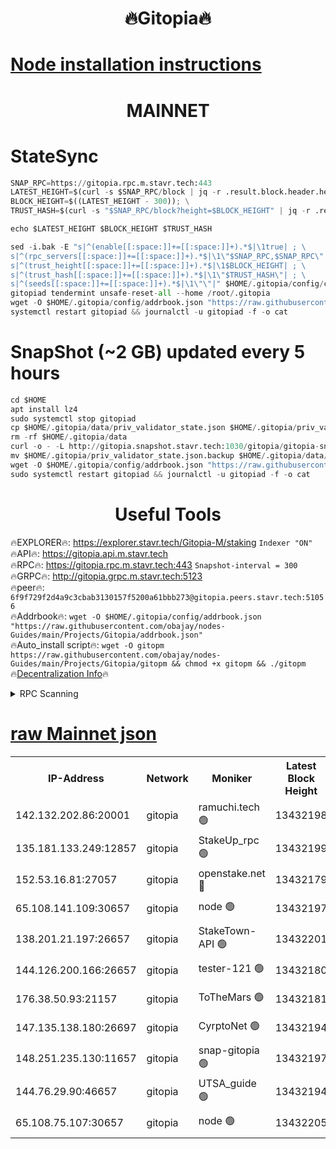 <h1 align="center"> 🔥Gitopia🔥</h1>

[Node installation instructions](https://github.com/obajay/nodes-Guides/tree/main/Projects/Gitopia)
=

<h1 align="center"> MAINNET</h1>

# StateSync
```python
SNAP_RPC=https://gitopia.rpc.m.stavr.tech:443
LATEST_HEIGHT=$(curl -s $SNAP_RPC/block | jq -r .result.block.header.height); \
BLOCK_HEIGHT=$((LATEST_HEIGHT - 300)); \
TRUST_HASH=$(curl -s "$SNAP_RPC/block?height=$BLOCK_HEIGHT" | jq -r .result.block_id.hash)

echo $LATEST_HEIGHT $BLOCK_HEIGHT $TRUST_HASH

sed -i.bak -E "s|^(enable[[:space:]]+=[[:space:]]+).*$|\1true| ; \
s|^(rpc_servers[[:space:]]+=[[:space:]]+).*$|\1\"$SNAP_RPC,$SNAP_RPC\"| ; \
s|^(trust_height[[:space:]]+=[[:space:]]+).*$|\1$BLOCK_HEIGHT| ; \
s|^(trust_hash[[:space:]]+=[[:space:]]+).*$|\1\"$TRUST_HASH\"| ; \
s|^(seeds[[:space:]]+=[[:space:]]+).*$|\1\"\"|" $HOME/.gitopia/config/config.toml
gitopiad tendermint unsafe-reset-all --home /root/.gitopia
wget -O $HOME/.gitopia/config/addrbook.json "https://raw.githubusercontent.com/obajay/nodes-Guides/main/Projects/Gitopia/addrbook.json"
systemctl restart gitopiad && journalctl -u gitopiad -f -o cat
```
# SnapShot (~2 GB) updated every 5 hours
```python
cd $HOME
apt install lz4
sudo systemctl stop gitopiad
cp $HOME/.gitopia/data/priv_validator_state.json $HOME/.gitopia/priv_validator_state.json.backup
rm -rf $HOME/.gitopia/data
curl -o - -L http://gitopia.snapshot.stavr.tech:1030/gitopia/gitopia-snap.tar.lz4 | lz4 -c -d - | tar -x -C $HOME/.gitopia --strip-components 2
mv $HOME/.gitopia/priv_validator_state.json.backup $HOME/.gitopia/data/priv_validator_state.json
wget -O $HOME/.gitopia/config/addrbook.json "https://raw.githubusercontent.com/obajay/nodes-Guides/main/Projects/Gitopia/addrbook.json"
sudo systemctl restart gitopiad && journalctl -u gitopiad -f -o cat
```
 <h1 align="center"> Useful Tools</h1>

🔥EXPLORER🔥:      https://explorer.stavr.tech/Gitopia-M/staking  `Indexer "ON"` \
🔥API🔥: 			 		 https://gitopia.api.m.stavr.tech \
🔥RPC🔥:           https://gitopia.rpc.m.stavr.tech:443              `Snapshot-interval = 300` \
🔥GRPC🔥:          http://gitopia.grpc.m.stavr.tech:5123 \
🔥peer🔥:					 `6f9f729f2d4a9c3cbab3130157f5200a61bbb273@gitopia.peers.stavr.tech:51056` \
🔥Addrbook🔥:    ```wget -O $HOME/.gitopia/config/addrbook.json "https://raw.githubusercontent.com/obajay/nodes-Guides/main/Projects/Gitopia/addrbook.json"``` \
🔥Auto_install script🔥: ```wget -O gitopm https://raw.githubusercontent.com/obajay/nodes-Guides/main/Projects/Gitopia/gitopm && chmod +x gitopm && ./gitopm``` \
🔥[Decentralization Info](https://github.com/obajay/StateSync-snapshots/tree/main/Projects/Gitopia/Decentralization)🔥

<details>
<summary>RPC Scanning</summary>

<h2 align="center"> We scan nodes in real time every 4 hours. And we provide the final result of RPC endpoints.
We cannot influence the operation of these nodes in any way. </h2>


```python
If Voting Power is higher than 0 --> then the Node is a validator of the network and may be subject to attack and be a potential threat to the chain.
```
```python
We marked such validators with a red symbol
```

</details>

[raw Mainnet json](https://rpc-check.gitopm.stavr.tech/gitopm/rpc-gitopm-result.json)
=

<table><tr><th>IP-Address</th><th>Network</th><th>Moniker</th><th>Latest Block Height</th><th>Earliest Block Height</th><th>Catching Up</th><th>Tx Index</th><th>Voting Power</th><th>Scan Time</th></tr><tr><td>142.132.202.86:20001</td><td>gitopia</td><td>ramuchi.tech 🟢</td><td>13432198</td><td>6548337</td><td>False</td><td>on</td><td>0</td><td>2024-02-07T02:35:38.279621226UTC</td></tr><tr><td>135.181.133.249:12857</td><td>gitopia</td><td>StakeUp_rpc 🟢</td><td>13432199</td><td>8010001</td><td>False</td><td>on</td><td>0</td><td>2024-02-07T02:35:38.609750209UTC</td></tr><tr><td>152.53.16.81:27057</td><td>gitopia</td><td>openstake.net 🔴</td><td>13432179</td><td>10455001</td><td>False</td><td>off</td><td>37787</td><td>2024-02-07T02:35:02.429929343UTC</td></tr><tr><td>65.108.141.109:30657</td><td>gitopia</td><td>node 🟢</td><td>13432197</td><td>12299845</td><td>False</td><td>on</td><td>0</td><td>2024-02-07T02:35:35.733833791UTC</td></tr><tr><td>138.201.21.197:26657</td><td>gitopia</td><td>StakeTown-API 🟢</td><td>13432201</td><td>12733501</td><td>False</td><td>on</td><td>0</td><td>2024-02-07T02:35:43.040501412UTC</td></tr><tr><td>144.126.200.166:26657</td><td>gitopia</td><td>tester-121 🟢</td><td>13432180</td><td>12832814</td><td>False</td><td>off</td><td>0</td><td>2024-02-07T02:35:04.875272222UTC</td></tr><tr><td>176.38.50.93:21157</td><td>gitopia</td><td>ToTheMars 🟢</td><td>13432181</td><td>12883228</td><td>False</td><td>on</td><td>0</td><td>2024-02-07T02:35:05.265158975UTC</td></tr><tr><td>147.135.138.180:26697</td><td>gitopia</td><td>CyrptoNet 🟢</td><td>13432194</td><td>12883228</td><td>False</td><td>off</td><td>0</td><td>2024-02-07T02:35:31.186138451UTC</td></tr><tr><td>148.251.235.130:11657</td><td>gitopia</td><td>snap-gitopia 🟢</td><td>13432197</td><td>12908001</td><td>False</td><td>on</td><td>0</td><td>2024-02-07T02:35:36.008907944UTC</td></tr><tr><td>144.76.29.90:46657</td><td>gitopia</td><td>UTSA_guide 🟢</td><td>13432194</td><td>13035301</td><td>False</td><td>on</td><td>0</td><td>2024-02-07T02:35:30.880673889UTC</td></tr><tr><td>65.108.75.107:30657</td><td>gitopia</td><td>node 🟢</td><td>13432205</td><td>13189502</td><td>False</td><td>on</td><td>0</td><td>2024-02-07T02:35:49.499026315UTC</td></tr></table>
